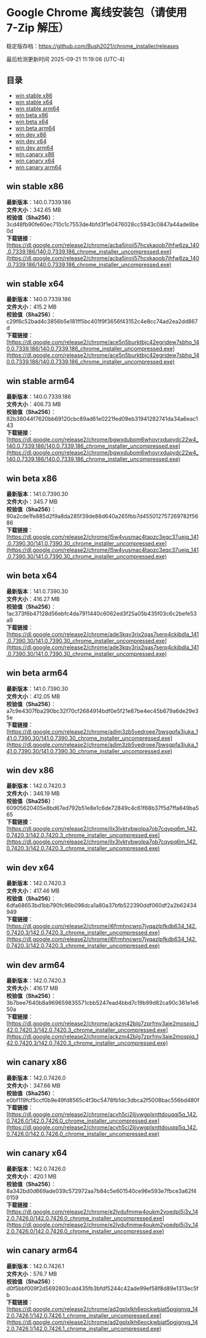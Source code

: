 # Google Chrome 离线安装包（请使用 7-Zip 解压）
稳定版存档：<https://github.com/Bush2021/chrome_installer/releases>

最后检测更新时间
2025-09-21 11:19:06 (UTC-4)

## 目录
* [win stable x86](https://github.com/Bush2021/chrome_installer?tab=readme-ov-file#win-stable-x86)
* [win stable x64](https://github.com/Bush2021/chrome_installer?tab=readme-ov-file#win-stable-x64)
* [win stable arm64](https://github.com/Bush2021/chrome_installer?tab=readme-ov-file#win-stable-arm64)
* [win beta x86](https://github.com/Bush2021/chrome_installer?tab=readme-ov-file#win-beta-x86)
* [win beta x64](https://github.com/Bush2021/chrome_installer?tab=readme-ov-file#win-beta-x64)
* [win beta arm64](https://github.com/Bush2021/chrome_installer?tab=readme-ov-file#win-beta-arm64)
* [win dev x86](https://github.com/Bush2021/chrome_installer?tab=readme-ov-file#win-dev-x86)
* [win dev x64](https://github.com/Bush2021/chrome_installer?tab=readme-ov-file#win-dev-x64)
* [win dev arm64](https://github.com/Bush2021/chrome_installer?tab=readme-ov-file#win-dev-arm64)
* [win canary x86](https://github.com/Bush2021/chrome_installer?tab=readme-ov-file#win-canary-x86)
* [win canary x64](https://github.com/Bush2021/chrome_installer?tab=readme-ov-file#win-canary-x64)
* [win canary arm64](https://github.com/Bush2021/chrome_installer?tab=readme-ov-file#win-canary-arm64)

## win stable x86
**最新版本**：140.0.7339.186  
**文件大小**：342.65 MB  
**校验值（Sha256）**：3cd48fb90fe60ec710c1c7553de4bfd3f1e0476028cc5943c0847a44ade8be0d  
**下载链接**：[https://dl.google.com/release2/chrome/acba5jroii57hcxkaoob7ihfw6za_140.0.7339.186/140.0.7339.186_chrome_installer_uncompressed.exe](https://dl.google.com/release2/chrome/acba5jroii57hcxkaoob7ihfw6za_140.0.7339.186/140.0.7339.186_chrome_installer_uncompressed.exe)  

## win stable x64
**最新版本**：140.0.7339.186  
**文件大小**：415.2 MB  
**校验值（Sha256）**：c29f6c52bad4c3856b5e181ff5bc401f9f3656f43152c4e8cc74ad2ea2dd867d  
**下载链接**：[https://dl.google.com/release2/chrome/ace5n5burktbjc42egridew7sbhq_140.0.7339.186/140.0.7339.186_chrome_installer_uncompressed.exe](https://dl.google.com/release2/chrome/ace5n5burktbjc42egridew7sbhq_140.0.7339.186/140.0.7339.186_chrome_installer_uncompressed.exe)  

## win stable arm64
**最新版本**：140.0.7339.186  
**文件大小**：406.73 MB  
**校验值（Sha256）**：82b38044f7620bb69120cbc89ad61e0221fed09eb31941282741da34a6eac143  
**下载链接**：[https://dl.google.com/release2/chrome/bgwxdubom6whovrxdupydc22w4_140.0.7339.186/140.0.7339.186_chrome_installer_uncompressed.exe](https://dl.google.com/release2/chrome/bgwxdubom6whovrxdupydc22w4_140.0.7339.186/140.0.7339.186_chrome_installer_uncompressed.exe)  

## win beta x86
**最新版本**：141.0.7390.30  
**文件大小**：345.7 MB  
**校验值（Sha256）**：90a2cde1fe885d2f9a8da285f39de88d640a265fbb7d455012757269782f5686  
**下载链接**：[https://dl.google.com/release2/chrome/l5w4vusmac4taozc3eqc37uejq_141.0.7390.30/141.0.7390.30_chrome_installer_uncompressed.exe](https://dl.google.com/release2/chrome/l5w4vusmac4taozc3eqc37uejq_141.0.7390.30/141.0.7390.30_chrome_installer_uncompressed.exe)  

## win beta x64
**最新版本**：141.0.7390.30  
**文件大小**：416.27 MB  
**校验值（Sha256）**：1ac373f6b47128d56ebfc4da7911440c6062ed3f25a05b435f03c6c2befe53a9  
**下载链接**：[https://dl.google.com/release2/chrome/ade3kqv3rix2qas7serp4ckjbdla_141.0.7390.30/141.0.7390.30_chrome_installer_uncompressed.exe](https://dl.google.com/release2/chrome/ade3kqv3rix2qas7serp4ckjbdla_141.0.7390.30/141.0.7390.30_chrome_installer_uncompressed.exe)  

## win beta arm64
**最新版本**：141.0.7390.30  
**文件大小**：412.05 MB  
**校验值（Sha256）**：a7c9e4307fba290bc32f70cf2684914bdf0e5f21e87be4ec45b679a6de29e35e  
**下载链接**：[https://dl.google.com/release2/chrome/adim3zb5vedroee7bwsgpfa3juka_141.0.7390.30/141.0.7390.30_chrome_installer_uncompressed.exe](https://dl.google.com/release2/chrome/adim3zb5vedroee7bwsgpfa3juka_141.0.7390.30/141.0.7390.30_chrome_installer_uncompressed.exe)  

## win dev x86
**最新版本**：142.0.7420.3  
**文件大小**：346.19 MB  
**校验值（Sha256）**：60905620405e8bd67ed792b51e8e1c6de72849c4c61f68b37f5d7ffa849ba565  
**下载链接**：[https://dl.google.com/release2/chrome/ilx3lvktybwolpa7ob7cqypq6m_142.0.7420.3/142.0.7420.3_chrome_installer_uncompressed.exe](https://dl.google.com/release2/chrome/ilx3lvktybwolpa7ob7cqypq6m_142.0.7420.3/142.0.7420.3_chrome_installer_uncompressed.exe)  

## win dev x64
**最新版本**：142.0.7420.3  
**文件大小**：417.46 MB  
**校验值（Sha256）**：6dfa68653bd1bb790fc96b098dca1a80a37bfb522390ddf060df2a2b62434949  
**下载链接**：[https://dl.google.com/release2/chrome/i6frmhncwro7jyqazlpfkdb634_142.0.7420.3/142.0.7420.3_chrome_installer_uncompressed.exe](https://dl.google.com/release2/chrome/i6frmhncwro7jyqazlpfkdb634_142.0.7420.3/142.0.7420.3_chrome_installer_uncompressed.exe)  

## win dev arm64
**最新版本**：142.0.7420.3  
**文件大小**：416.17 MB  
**校验值（Sha256）**：3b7bee7640b8a969659835571cbb5247ead4bbd7c19b99d82ca90c361e1e650a  
**下载链接**：[https://dl.google.com/release2/chrome/ackzm42blg7zprfmv3aie2mospiq_142.0.7420.3/142.0.7420.3_chrome_installer_uncompressed.exe](https://dl.google.com/release2/chrome/ackzm42blg7zprfmv3aie2mospiq_142.0.7420.3/142.0.7420.3_chrome_installer_uncompressed.exe)  

## win canary x86
**最新版本**：142.0.7426.0  
**文件大小**：347.66 MB  
**校验值（Sha256）**：e0bf119fcf5ccf0b9e49fd8565c4f3bc5478fb1dc3dbca2f5008bac556bd480f  
**下载链接**：[https://dl.google.com/release2/chrome/acvh5ci2ljjvwgplxnttdouqqj5q_142.0.7426.0/142.0.7426.0_chrome_installer_uncompressed.exe](https://dl.google.com/release2/chrome/acvh5ci2ljjvwgplxnttdouqqj5q_142.0.7426.0/142.0.7426.0_chrome_installer_uncompressed.exe)  

## win canary x64
**最新版本**：142.0.7426.0  
**文件大小**：420.1 MB  
**校验值（Sha256）**：8a342bd0d669ade039c572972aa7b84c5e601540ce96e593e7fbce3a62f40159  
**下载链接**：[https://dl.google.com/release2/chrome/e2lvdufmmw4oukm2voedpi5i3y_142.0.7426.0/142.0.7426.0_chrome_installer_uncompressed.exe](https://dl.google.com/release2/chrome/e2lvdufmmw4oukm2voedpi5i3y_142.0.7426.0/142.0.7426.0_chrome_installer_uncompressed.exe)  

## win canary arm64
**最新版本**：142.0.7426.1  
**文件大小**：576.7 MB  
**校验值（Sha256）**：d0f5bbf009f2d5692603cdd435fb3bfdf5244c42ade99ef58f8d89e1313ec5fb  
**下载链接**：[https://dl.google.com/release2/chrome/ad2gplxlkh6eockwbjat5pgjgnvq_142.0.7426.1/142.0.7426.1_chrome_installer_uncompressed.exe](https://dl.google.com/release2/chrome/ad2gplxlkh6eockwbjat5pgjgnvq_142.0.7426.1/142.0.7426.1_chrome_installer_uncompressed.exe)  

